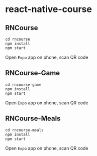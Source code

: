 # react-native-course

## RNCourse

```
cd rncourse
npm install
npm start
```

Open `Expo` app on phone, scan QR code

## RNCourse-Game

```
cd rncourse-game
npm install
npm start
```

Open `Expo` app on phone, scan QR code

## RNCourse-Meals

```
cd rncourse-meals
npm install
npm start
```

Open `Expo` app on phone, scan QR code

